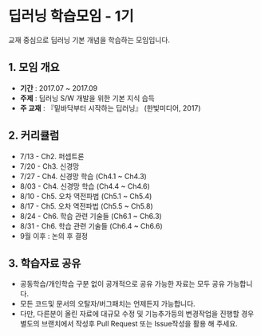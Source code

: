 # 딥러닝 학습모임 - 1기

교재 중심으로 딥러닝 기본 개념을 학습하는 모임입니다.

## 1. 모임 개요
* **기간** : 2017.07 ~ 2017.09
* **주제** : 딥러닝 S/W 개발을 위한 기본 지식 습득
* **주 교재** : 『밑바닥부터 시작하는 딥러닝』 (한빛미디어, 2017)

## 2. 커리큘럼
* 7/13 - Ch2. 퍼셉트론
* 7/20 - Ch3. 신경망
* 7/27 - Ch4. 신경망 학습 (Ch4.1 ~ Ch4.3)
* 8/03 - Ch4. 신경망 학습 (Ch4.4 ~ Ch4.6)
* 8/10 - Ch5. 오차 역전파법 (Ch5.1 ~ Ch5.4)
* 8/17 - Ch5. 오차 역전파법 (Ch5.5 ~ Ch5.8)
* 8/24 - Ch6. 학습 관련 기술들 (Ch6.1 ~ Ch6.3)
* 8/31 - Ch6. 학습 관련 기술들 (Ch6.4 ~ Ch6.6)
* 9월 이후 : 논의 후 결정

## 3. 학습자료 공유 
* 공동학습/개인학습 구분 없이 공개적으로 공유 가능한 자료는 모두 공유 가능합니다.
* 모든 코드및 문서의 오탈자/버그패치는 언제든지 가능합니다.
* 다만, 다른분이 올린 자료에 대규모 수정 및 기능추가등의 변경작업을 진행할 경우 별도의 브랜치에서 작성후 Pull Request 또는 Issue작성을 활용 해 주세요.